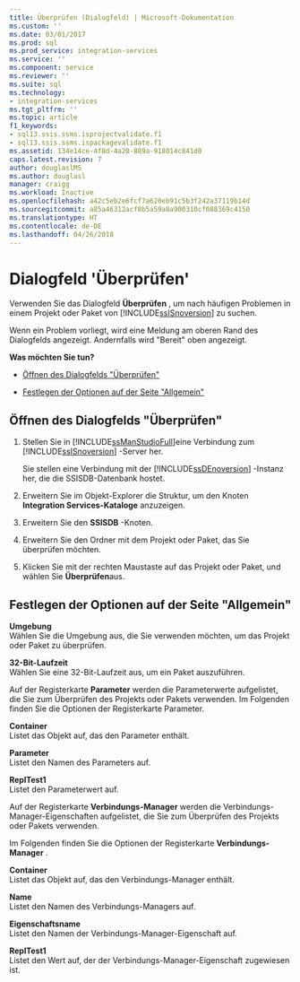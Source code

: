 ```yaml
---
title: Überprüfen (Dialogfeld) | Microsoft-Dokumentation
ms.custom: ''
ms.date: 03/01/2017
ms.prod: sql
ms.prod_service: integration-services
ms.service: ''
ms.component: service
ms.reviewer: ''
ms.suite: sql
ms.technology:
- integration-services
ms.tgt_pltfrm: ''
ms.topic: article
f1_keywords:
- sql13.ssis.ssms.isprojectvalidate.f1
- sql13.ssis.ssms.ispackagevalidate.f1
ms.assetid: 134e14ce-4f8d-4a20-889a-918014c841d8
caps.latest.revision: 7
author: douglaslMS
ms.author: douglasl
manager: craigg
ms.workload: Inactive
ms.openlocfilehash: a42c5eb2e6fcf7a620eb91c5b3f242a37119b14d
ms.sourcegitcommit: a85a46312acf8b5a59a8a900310cf088369c4150
ms.translationtype: HT
ms.contentlocale: de-DE
ms.lasthandoff: 04/26/2018
---
```

# <a name="validate-dialog-box"></a>Dialogfeld 'Überprüfen'
  Verwenden Sie das Dialogfeld **Überprüfen** , um nach häufigen Problemen in einem Projekt oder Paket von [!INCLUDE[ssISnoversion](../../includes/ssisnoversion-md.md)] zu suchen.  
  
 Wenn ein Problem vorliegt, wird eine Meldung am oberen Rand des Dialogfelds angezeigt. Andernfalls wird "Bereit" oben angezeigt.  
  
 **Was möchten Sie tun?**  
  
-   [Öffnen des Dialogfelds "Überprüfen"](#open_dialog)  
  
-   [Festlegen der Optionen auf der Seite "Allgemein"](#general)  
  
##  <a name="open_dialog"></a> Öffnen des Dialogfelds "Überprüfen"  
  
1.  Stellen Sie in [!INCLUDE[ssManStudioFull](../../includes/ssmanstudiofull-md.md)]eine Verbindung zum [!INCLUDE[ssISnoversion](../../includes/ssisnoversion-md.md)] -Server her.  
  
     Sie stellen eine Verbindung mit der [!INCLUDE[ssDEnoversion](../../includes/ssdenoversion-md.md)] -Instanz her, die die SSISDB-Datenbank hostet.  
  
2.  Erweitern Sie im Objekt-Explorer die Struktur, um den Knoten **Integration Services-Kataloge** anzuzeigen.  
  
3.  Erweitern Sie den **SSISDB** -Knoten.  
  
4.  Erweitern Sie den Ordner mit dem Projekt oder Paket, das Sie überprüfen möchten.  
  
5.  Klicken Sie mit der rechten Maustaste auf das Projekt oder Paket, und wählen Sie **Überprüfen**aus.  
  
##  <a name="general"></a> Festlegen der Optionen auf der Seite "Allgemein"  
 **Umgebung**  
 Wählen Sie die Umgebung aus, die Sie verwenden möchten, um das Projekt oder Paket zu überprüfen.  
  
 **32-Bit-Laufzeit**  
 Wählen Sie eine 32-Bit-Laufzeit aus, um ein Paket auszuführen.  
  
 Auf der Registerkarte **Parameter** werden die Parameterwerte aufgelistet, die Sie zum Überprüfen des Projekts oder Pakets verwenden. Im Folgenden finden Sie die Optionen der Registerkarte Parameter.  
  
 **Container**  
 Listet das Objekt auf, das den Parameter enthält.  
  
 **Parameter**  
 Listet den Namen des Parameters auf.  
  
 **ReplTest1**  
 Listet den Parameterwert auf.  
  
 Auf der Registerkarte **Verbindungs-Manager** werden die Verbindungs-Manager-Eigenschaften aufgelistet, die Sie zum Überprüfen des Projekts oder Pakets verwenden.  
  
 Im Folgenden finden Sie die Optionen der Registerkarte **Verbindungs-Manager** .  
  
 **Container**  
 Listet das Objekt auf, das den Verbindungs-Manager enthält.  
  
 **Name**  
 Listet den Namen des Verbindungs-Managers auf.  
  
 **Eigenschaftsname**  
 Listet den Namen der Verbindungs-Manager-Eigenschaft auf.  
  
 **ReplTest1**  
 Listet den Wert auf, der der Verbindungs-Manager-Eigenschaft zugewiesen ist.  
  
  
